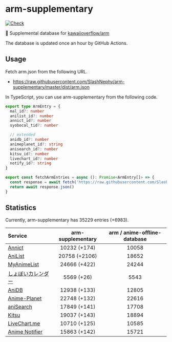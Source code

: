 # arm-supplementary

[![Check](https://github.com/SlashNephy/arm-supplementary/actions/workflows/check-node.yml/badge.svg)](https://github.com/SlashNephy/arm-supplementary/actions/workflows/check-node.yml)

💊 Supplemental database for [kawaiioverflow/arm](https://github.com/kawaiioverflow/arm)

The database is updated once an hour by GitHub Actions.

## Usage

Fetch arm.json from the following URL.

- https://raw.githubusercontent.com/SlashNephy/arm-supplementary/master/dist/arm.json

In TypeScript, you can use arm-supplementary from the following code.

```TypeScript
export type ArmEntry = {
  mal_id?: number
  anilist_id?: number
  annict_id?: number
  syobocal_tid?: number

  // extended
  anidb_id?: number
  animeplanet_id?: string
  anisearch_id?: number
  kitsu_id?: number
  livechart_id?: number
  notify_id?: string
}

export const fetchArmEntries = async (): Promise<ArmEntry[]> => {
  const response = await fetch('https://raw.githubusercontent.com/SlashNephy/arm-supplementary/master/dist/arm.json')
  return await response.json()
}
```

## Statistics

Currently, arm-supplementary has 35229 entries (+6983).

| Service                                     | arm-supplementary | arm / anime-offline-database |
| :------------------------------------------ | :---------------: | :--------------------------: |
| [Annict](https://annict.com)                |   10232 (+174)    |            10058             |
| [AniList](https://anilist.co)               |   20758 (+2106)   |            18652             |
| [MyAnimeList](https://myanimelist.net)      |   24666 (+422)    |            24244             |
| [しょぼいカレンダー](https://cal.syoboi.jp) |    5569 (+26)     |             5543             |
| [AniDB](https://anidb.net)                  |   12938 (+133)    |            12805             |
| [Anime-Planet](https://anime-planet.com)    |   22748 (+132)    |            22616             |
| [aniSearch](https://anisearch.com)          |   17849 (+141)    |            17708             |
| [Kitsu](https://kitsu.io)                   |   19037 (+143)    |            18894             |
| [LiveChart.me](https://livechart.me)        |   10710 (+125)    |            10585             |
| [Anime Notifier](https://notify.moe)        |   15863 (+142)    |            15721             |
